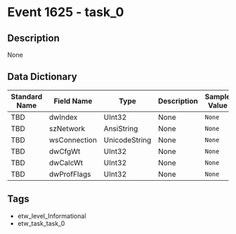# Event 1625 - task_0

## Description
None

## Data Dictionary
|Standard Name|Field Name|Type|Description|Sample Value|
|---|---|---|---|---|
|TBD|dwIndex|UInt32|None|`None`|
|TBD|szNetwork|AnsiString|None|`None`|
|TBD|wsConnection|UnicodeString|None|`None`|
|TBD|dwCfgWt|UInt32|None|`None`|
|TBD|dwCalcWt|UInt32|None|`None`|
|TBD|dwProfFlags|UInt32|None|`None`|

## Tags
* etw_level_Informational
* etw_task_task_0